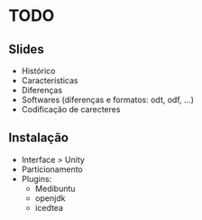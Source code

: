 # TODO

## Slides

* Histórico
* Características
* Diferenças
* Softwares (diferenças e formatos: odt, odf, ...)
* Codificação de carecteres

## Instalação

* Interface > Unity
* Particionamento
* Plugins:
	- Medibuntu
	- openjdk
	- icedtea
